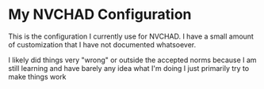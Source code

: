#  My NVCHAD Configuration
This is the configuration I currently use for NVCHAD. I have a small amount of customization that I have not documented whatsoever.

I likely did things very "wrong" or outside the accepted norms because I am still learning and have barely any idea what I'm doing I just primarily try to make things work
